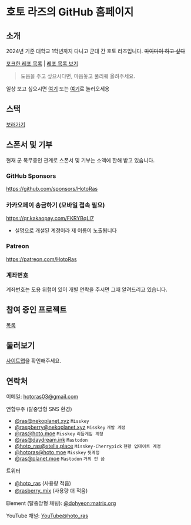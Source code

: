 # 호토 라즈의 GitHub 홈페이지
## 소개
2024년 기준 대학교 1학년까지 다니고 군대 간 호토 라즈입니다. ~~마이마이 하고 싶다~~

[포크한 레포 목록](./forklookup/) | [레포 목록 보기](https://github.com/HotoRas?tab=repositories)

> 도움을 주고 싶으시다면, 마음놓고 풀리퀘 올려주세요.

일상 보고 싶으시면 [여기](https://nekoplanet.xyz/@ras) 또는 [여기](https://hoto.moe/@ras)로 놀러오세용

## 스택
[보러가기](./stacks/)

<!--
## 스폰서
깃헙 스폰서 프로필 만들었어요! 원하시면 [여기](https://github.com/sponsors/HotoRas)에서 확인해보세요.

> 최소는 $1입니다. 해외 결제가 가능한 카드가 있어야 합니다.

## 기부
[Toss](https://toss.me/hotoras)
-->
## 스폰서 및 기부
현재 군 복무중인 관계로 스폰서 및 기부는 소액에 한해 받고 있습니다.

### GitHub Sponsors
https://github.com/sponsors/HotoRas

### 카카오페이 송금하기 (모바일 접속 필요)
https://qr.kakaopay.com/FKRYBqLI7
- 실명으로 개설된 계정이라 제 이름이 노출됩니다

### Patreon
https://patreon.com/HotoRas

### 계좌번호
계좌번호는 도용 위험이 있어 개별 연락을 주시면 그때 알려드리고 있습니다.

## 참여 중인 프로젝트
[목록](./projects/)

## 둘러보기
[사이트맵](./sitemap/)을 확인해주세요.

## 연락처
이메일: <hotoras03@gmail.com>

연합우주 (탈중앙형 SNS 환경)
- [@ras@nekoplanet.xyz](https://nekoplanet.xyz/@ras) `Misskey`
- [@raspberry@nekoplanet.xyz](https://nekoplanet.xyz/@raspberry) `Misskey` `개발 계정`
- [@ras@hoto.moe](https://hoto.moe/@ras) `Misskey` `리듬게임 계정`
- [@ras@daydream.ink](https://daydream.ink/@ras) `Mastodon`
- [@hoto_ras@stella.place](https://stella.place/@hoto_ras) `Misskey-Cherrypick` `현황 업데이트 계정`
- [@hotoras@hoto.moe](https://hoto.moe/@hotoras) `Misskey` `뒷계정`
- [@ras@planet.moe](https://planet.moe/@ras) `Mastodon` `거의 안 씀`

트위터
- [@hoto_ras](https://twitter.com/hoto_ras) (사용량 적음)
- [@rasberry_mix](https://twitter.com/rasberry_mix) (사용량 더 적음)

Element (탈중앙형 채팅): [@dohyeon:matrix.org](https://matrix.to/#/@dohyeon:matrix.org)

YouTube 채널: [YouTube@hoto_ras](https://youtube.com/@hoto_ras)
